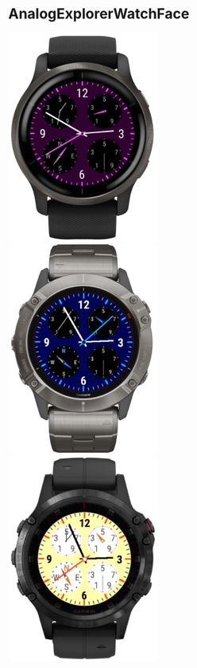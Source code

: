 # AnalogExplorerWatchFace

<img width="300" alt="screenshot" src="https://raw.githubusercontent.com/hurenkam/AnalogExplorerWatchFace/master/Screenshot Venu 2 DarkMagenta.png">
<img width="300" alt="screenshot" src="https://raw.githubusercontent.com/hurenkam/AnalogExplorerWatchFace/master/Screenshot Fenix 6X Pro DarkBlue.png">
<img width="300" alt="screenshot" src="https://raw.githubusercontent.com/hurenkam/AnalogExplorerWatchFace/master/Screenshot Fenix 5 Plus LightYellow.png">
